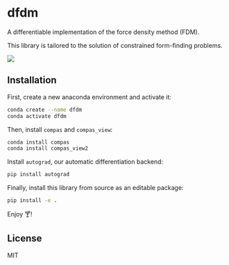# dfdm

A differentiable implementation of the force density method (FDM).

This library is tailored to the solution of constrained form-finding problems.

![](fdm_header.gif)

## Installation

First, create a new anaconda environment and activate it:

```bash
conda create --name dfdm
conda activate dfdm
```

Then, install `compas` and `compas_view`:

```bash
conda install compas
conda install compas_view2
```

Install `autograd`, our automatic differentiation backend:

```bash
pip install autograd
```

Finally, install this library from source as an editable package:

```bash
pip install -e .
```

Enjoy 🍸!


## License

MIT
